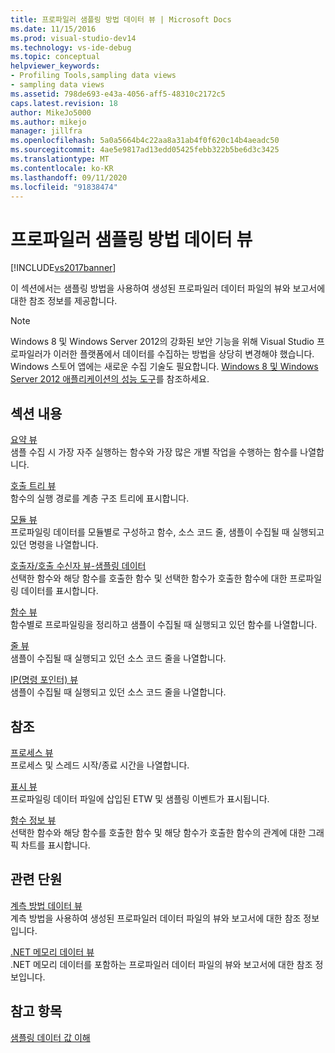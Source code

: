 ```yaml
---
title: 프로파일러 샘플링 방법 데이터 뷰 | Microsoft Docs
ms.date: 11/15/2016
ms.prod: visual-studio-dev14
ms.technology: vs-ide-debug
ms.topic: conceptual
helpviewer_keywords:
- Profiling Tools,sampling data views
- sampling data views
ms.assetid: 798de693-e43a-4056-aff5-48310c2172c5
caps.latest.revision: 18
author: MikeJo5000
ms.author: mikejo
manager: jillfra
ms.openlocfilehash: 5a0a5664b4c22aa8a31ab4f0f620c14b4aeadc50
ms.sourcegitcommit: 4ae5e9817ad13edd05425febb322b5be6d3c3425
ms.translationtype: MT
ms.contentlocale: ko-KR
ms.lasthandoff: 09/11/2020
ms.locfileid: "91838474"
---
```

# <a name="profiler-sampling-method-data-views"></a>프로파일러 샘플링 방법 데이터 뷰
[!INCLUDE[vs2017banner](../includes/vs2017banner.md)]

이 섹션에서는 샘플링 방법을 사용하여 생성된 프로파일러 데이터 파일의 뷰와 보고서에 대한 참조 정보를 제공합니다.  
  
> [!NOTE]
> Windows 8 및 Windows Server 2012의 강화된 보안 기능을 위해 Visual Studio 프로파일러가 이러한 플랫폼에서 데이터를 수집하는 방법을 상당히 변경해야 했습니다. Windows 스토어 앱에는 새로운 수집 기술도 필요합니다. [Windows 8 및 Windows Server 2012 애플리케이션의 성능 도구](../profiling/performance-tools-on-windows-8-and-windows-server-2012-applications.md)를 참조하세요.  
  
## <a name="in-this-section"></a>섹션 내용  
 [요약 뷰](../profiling/summary-view-sampling-data.md)  
 샘플 수집 시 가장 자주 실행하는 함수와 가장 많은 개별 작업을 수행하는 함수를 나열합니다.  
  
 [호출 트리 뷰](../profiling/call-tree-view-sampling-data.md)  
 함수의 실행 경로를 계층 구조 트리에 표시합니다.  
  
 [모듈 뷰](../profiling/modules-view-sampling-data.md)  
 프로파일링 데이터를 모듈별로 구성하고 함수, 소스 코드 줄, 샘플이 수집될 때 실행되고 있던 명령을 나열합니다.  
  
 [호출자/호출 수신자 뷰-샘플링 데이터](../profiling/caller-callee-view-sampling-data.md)  
 선택한 함수와 해당 함수를 호출한 함수 및 선택한 함수가 호출한 함수에 대한 프로파일링 데이터를 표시합니다.  
  
 [함수 뷰](../profiling/functions-view-sampling-data.md)  
 함수별로 프로파일링을 정리하고 샘플이 수집될 때 실행되고 있던 함수를 나열합니다.  
  
 [줄 뷰](../profiling/lines-view-sampling-data.md)  
 샘플이 수집될 때 실행되고 있던 소스 코드 줄을 나열합니다.  
  
 [IP(명령 포인터) 뷰](../profiling/instruction-pointers-ips-view-sampling-data.md)  
 샘플이 수집될 때 실행되고 있던 소스 코드 줄을 나열합니다.  
  
## <a name="reference"></a>참조  
 [프로세스 뷰](../profiling/process-view.md)  
 프로세스 및 스레드 시작/종료 시간을 나열합니다.  
  
 [표시 뷰](../profiling/marks-view.md)  
 프로파일링 데이터 파일에 삽입된 ETW 및 샘플링 이벤트가 표시됩니다.  
  
 [함수 정보 뷰](../profiling/function-details-view.md)  
 선택한 함수와 해당 함수를 호출한 함수 및 해당 함수가 호출한 함수의 관계에 대한 그래픽 차트를 표시합니다.  
  
## <a name="related-sections"></a>관련 단원  
 [계측 방법 데이터 뷰](../profiling/instrumentation-method-data-views.md)  
 계측 방법을 사용하여 생성된 프로파일러 데이터 파일의 뷰와 보고서에 대한 참조 정보입니다.  
  
 [.NET 메모리 데이터 뷰](../profiling/dotnet-memory-data-views.md)  
 .NET 메모리 데이터를 포함하는 프로파일러 데이터 파일의 뷰와 보고서에 대한 참조 정보입니다.  
  
## <a name="see-also"></a>참고 항목  
 [샘플링 데이터 값 이해](../profiling/understanding-sampling-data-values.md)
